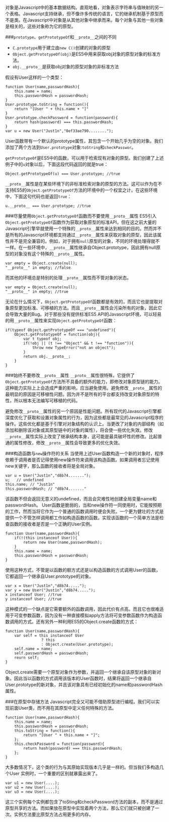 <!--
Title|Javascript的对象和原型
Id|javascript-object-and-prototype
Date|2015-08-30 14:20:00
Status|Publish
Type|Post
Tags|javascript,tech
Excerpt|对象是Javascript中的基本数据结构。直观地看，对象表示字符串与值映射的另一个表格。Javascript支持继承，但不像许多传统的语言，它的继承机制基于原型而不是类。在Javascript中对象是从其他对象中继承而来。每个对象与其他一些对象是相关的，这些对象称为它的原型。
-->
对象是Javascript中的基本数据结构。直观地看，对象表示字符串与值映射的另一个表格。Javascript支持继承，但不像许多传统的语言，它的继承机制基于原型而不是类。在Javascript中对象是从其他对象中继承而来。每个对象与其他一些对象是相关的，这些对象称为它的原型。

###`prototype`、`getPrototypeOf`和`__proto__`之间的不同

 - `C.prototype`用于建立由`new C()`创建的对象的原型
 - `Object.getPrototypeOf(obj)`是ES5中用来获取obj对象的原型对象的标准方法。
 - `obj.__proto__`是获取obj对象的原型对象的非标准方法

假设有User这样的一个类型：

    function User(name,passwordHash){
	    this.name = name;
	    this.passwordHash = passwordHash;
	}
	User.prototype.toString = function(){
		return "[User " + this.name + "]"
	}
	User.prototype.checkPassword = function(password){
		return hash(password) === this.passwordHash;
	}
	var u = new User("Just1n","0ef33ae790........");

User函数带有一个默认的prototype属性，其包含一个开始几乎为空的对象。我们添加了两个方法到`User.prototype`对象:`toString`和`checkPasswor`。

`getPrototypeOf`是ES5中的函数，可以用于检索现有对象的原型。我们创建了上述例子中的`u`对象以后，下面这段代码返回的就是true：

    Object.getPrototypeOf(u) === User.prototype; //true
`__proto__`属性是在某些环境下的非标准检索对象的原型的方法。这可以作为在不支持ES5的`Object.getPrototypeOf`方法的环境中的一个权宜之计。在这些环境中，下面这句代码也是返回`true`：

    u.__proto__ === User.prototype; //true

###尽量使用`Object.getPrototypeOf`函数而不要使用`__proto__`属性
ES5引入`Object.getPrototypeOf`函数作为获取对象原型的标准API，但在这之前大量的Javascript引擎早就使用一个特殊的`__proto__`属性来达到相同的目的。然而并不是所有的Javascript环境都支持通过`__proto__`属性来获取对象的原型，因此该属性并不是完全兼容的。例如，对于拥有`null`原型的对象，不同的环境处理得就不一样。在一些环境中，`__proto__`属性继承自Object.prototype，因此拥有null原型的对象没有这个特殊的`__proto__`属性。

    var empty = Object.create(null);
    "__proto__" in empty; //false
而其他的环境总是特别的处理`__proto__`属性而不管对象的状态。

    var empty = Object.create(null);
    "__proto__" in empty; //true
无论在什么情况下，`Object.getPrototypeOf`函数都是有效的，而且它也是提取对象原型更加标准、可移植的方法。而且`__proto__`属性会污染所有的对象，因此它会导致大量的Bug。对于那些没有提供标准ES5 API的Javascript环境，可以轻易的用`__proto__`属性来实现`Object.getPrototypeOf`函数：

    if(typeof Object.getPrototypeOf === "undefined"){
	    Object.getPrototypeOf = function(obj){
		    var t typeof obj;
		    if(!obj || (t !== "Object" && t !== "function")){
			    throw new TypeError("not an object");
		    }
		    return obj.__proto__;
	    }
    }

###始终不要修改`__proto__`属性
`__proto__`属性很特殊，它提供了`Object.getPrototypeOf`方法所不具备的额外的能力，即修改对象原型链的能力。这种能力实际上上会造成严重的影响，应当避免使用。避免修改`__proto__`属性的最明显的原因是可移植性问题。因为并不是所有的平台都支持改变对象原型的特性，所以根本无法编写可移植的代码。

避免修改`__proto__`属性的另一个原因是性能问题。所有现代的Javascript引擎都深度优化了获取和设置对象属性的行为，因为这些都是最常见的Javascript程序的操作。这些优化都是基于引擎对对象结构的认识上。当更改了对象的内部结构（如添加和删除该对象或其原型链中的对象的属性），将会使一些优化失效。修改`__proto__`属性实际上改变了继承结构本身，这可能是最具破坏性的修改。比起普通的属性修改，修改`__proto__`属性会导致更多的优化失效。

###构造函数与`new`操作符的关系
当使用上述User函数构造一个新的对象时，程序依赖于调用者是否记得使用new操作符来调用该构造函数。如果调用者忘记使用new关键字，那么函数的接收者将是全局对象。

    var u = User("Just1n","d8b74.......");
    u;   // undefined
    this.name; // "Just1n"
    this.passwordHash; // "d8b74......."
该函数不但会返回无意义的undefined，而且会灾难性地创建全局变量name和passwordHash。
User函数是脆弱的，当和new操作符一同使用时，它能按预期的工作，然而当将它作为一个普通的函数调用时便会失败。一个更为健壮的方式是提供一个不管怎样调用都工作如构造函数的函数。实现该函数的一个简单方法是检查函数的接收者是否是一个正确的User实例。

    function User(name,passwordHash){
	    if(!(this instanceof User)){
		    return new User(name,passwordHash);
	    }
	    this.name = name;
	    this.passwordHash = passwordHash;
    }
使用这种方式，不管是以函数的额方式还是以构造函数的方式调用User的函数，它都返回一个继承自User.prototype的对象。

    var x = User("Just1n","d8b74.....");
    var y = new User("Just1n","d8b74.....");
    x instanceof User; //true
    y instanceof User; //true
这种模式的一个缺点是它需要额外的函数调用，因此代价有点高。而且它也很难适用于可变参数函数，因为没有一种直接模拟apply方法将可变参数函数作为构造函数调用的方式。还有另外一种利用ES5的Object.create函数的方式：

    function User(name,passwordHash){
	    var self = this instanceof User
				    ? this
				    : Object.create(User.prototype);
		self.name = name;
		self.passwordHash = passwordHash;
		reurn self;
    }
Object.create需要一个原型对象作为参数，并返回一个继承自该原型对象的新对象。因此当以函数的方式调用该版本的User函数时，结果将返回一个继承自User.prototype的新对象，并且该对象具有已经初始化的name和passwordHash属性。

###在原型中存储方法
Javascript完全又可能不借助原型进行编程。我们可以实现前面User类，而不用在其原型中定义任何特殊的方法。

    function User(name,passwordHash){
	    this.name = name;
	    this.passwordHash = passwordHash;
	    this.toString = function(){
		    return "[User " + this.name + "]";
	    };
	    this.checkPassword = function(password){
			return hash(password) === this.passwordHash;    
		};
	}
大多数情况下，这个类的行为与其原始实现版本几乎是一样的。但当我们多构造几个User
实例时，一个重要的区别就暴露出来了。

    var u1 = new User(....);
    var u2 = new User(....);
    var u3 = new User(....);
这三个实例每个实例都包含了toSting和checkPassword方法的副本，而不是通过原型共享的方法。而如果放在原型中实现着两个方法，那么它们就只被创建了一次。实例方法要比原型方法占用更多的内存。
